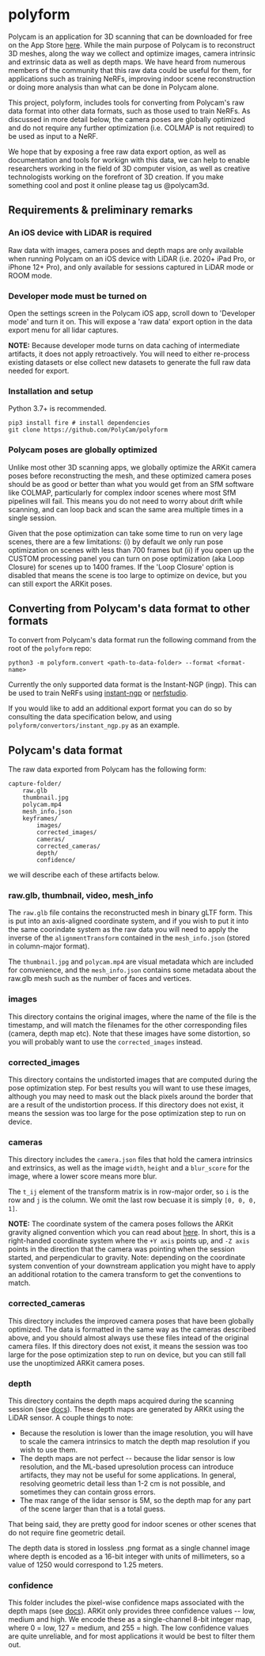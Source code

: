 # polyform

Polycam is an application for 3D scanning that can be downloaded for free on the App Store [here](https://apps.apple.com/us/app/polycam-lidar-3d-scanner/id1532482376). While the main purpose of Polycam is to reconstruct 3D meshes, along the way we collect and optimize images, camera intrinsic and extrinsic data as well as depth maps. We have heard from numerous members of the community that this raw data could be useful for them, for applications such as training NeRFs, improving indoor scene reconstruction or doing more analysis than what can be done in Polycam alone. 

This project, polyform, includes tools for converting from Polycam's raw data format into other data formats, such as those used to train NeRFs. As discussed in more detail below, the camera poses are globally optimized and do not require any further optimization (i.e. COLMAP is not required) to be used as input to a NeRF.

We hope that by exposing a free raw data export option, as well as documentation and tools for workign with this data, we can help to enable researchers working in the field of 3D computer vision, as well as creative technologists working on the forefront of 3D creation. If you make something cool and post it online please tag us @polycam3d.

## Requirements & preliminary remarks

### An iOS device with LiDAR is required

Raw data with images, camera poses and depth maps are only available when running Polycam on an iOS device with LiDAR (i.e. 2020+ iPad Pro, or iPhone 12+ Pro), and only available for sessions captured in LiDAR mode or ROOM mode.

### Developer mode must be turned on

Open the settings screen in the Polycam iOS app, scroll down to 'Developer mode' and turn it on. This will expose a 'raw data' export option in the data export menu for all lidar captures. 

**NOTE:** Because developer mode turns on data caching of intermediate artifacts, it does not apply retroactively. You will need to either re-process existing datasets or else collect new datasets to generate the full raw data needed for export.

### Installation and setup

Python 3.7+ is recommended.

```
pip3 install fire # install dependencies
git clone https://github.com/PolyCam/polyform
```

### Polycam poses are globally optimized

Unlike most other 3D scanning apps, we globally optimize the ARKit camera poses before reconstructing the mesh, and these optimized camera poses should be as good or better than what you would get from an SfM software like COLMAP, particularly for complex indoor scenes where most SfM pipelines will fail. This means you do not need to worry about drift while scanning, and can loop back and scan the same area multiple times in a single session.

Given that the pose optimization can take some time to run on very lage scenes, there are a few limitations: (i) by default we only run pose optimization on scenes with less than 700 frames but (ii) if you open up the CUSTOM processing panel you can turn on pose optimization (aka Loop Closure) for scenes up to 1400 frames. If the 'Loop Closure' option is disabled that means the scene is too large to optimize on device, but you can still export the ARKit poses.

## Converting from Polycam's data format to other formats

To convert from Polycam's data format run the following command from the root of the `polyform` repo:
```
python3 -m polyform.convert <path-to-data-folder> --format <format-name>
```

Currently the only supported data format is the Instant-NGP (ingp). This can be used to train NeRFs using [instant-ngp](https://github.com/NVlabs/instant-ngp) or [nerfstudio](https://github.com/nerfstudio-project/nerfstudio).

If you would like to add an additional export format you can do so by consulting the data specification below, and using `polyform/convertors/instant_ngp.py` as an example.

## Polycam's data format

The raw data exported from Polycam has the following form:

```
capture-folder/
    raw.glb
    thumbnail.jpg
    polycam.mp4
    mesh_info.json
    keyframes/
        images/
        corrected_images/
        cameras/
        corrected_cameras/
        depth/
        confidence/
```

we will describe each of these artifacts below.

### raw.glb, thumbnail, video, mesh_info

The `raw.glb` file contains the reconstructed mesh in binary gLTF form. This is put into an axis-aligned coordinate system, and if you wish to put it into the same coorindate system as the raw data you will need to apply the inverse of the `alignmentTransform` contained in the `mesh_info.json` (stored in column-major format).

The `thumbnail.jpg` and `polycam.mp4` are visual metadata which are included for convenience, and the `mesh_info.json` contains some metadata about the raw.glb mesh such as the number of faces and vertices.

### images

This directory contains the original images, where the name of the file is the timestamp, and will match the filenames for the other corresponding files (camera, depth map etc). Note that these images have some distortion, so you will probably want to use the `corrected_images` instead.

### corrected_images

This directory contains the undistorted images that are computed during the pose optimization step. For best results you will want to use these images, although you may need to mask out the black pixels around the border that are a result of the undistortion process. If this directory does not exist, it means the session was too large for the pose optimization step to run on device.

### cameras

This directory includes the `camera.json` files that hold the camera intrinsics and extrinsics, as well as the image `width`, `height` and a `blur_score` for the image, where a lower score means more blur.

The `t_ij` element of the transform matrix is in row-major order, so `i` is the row and `j` is the column. We omit the last row becuase it is simply `[0, 0, 0, 1]`.

**NOTE:** The coordinate system of the camera poses follows the ARKit gravity aligned convention which you can read about [here](https://developer.apple.com/documentation/arkit/arconfiguration/worldalignment/gravity). In short, this is a right-handed coordinate system where the `+Y axis` points up, and `-Z axis` points in the direction that the camera was pointing when the session started, and perpendicular to gravity. Note: depending on the coordinate system convention of your downstream application you might have to apply an additional rotation to the camera transform to get the conventions to match.

### corrected_cameras

This directory includes the improved camera poses that have been globally optimized. The data is formatted in the same way as the cameras described above, and you should almost always use these files intead of the original camera files. If this directory does not exist, it means the session was too large for the pose optimization step to run on device, but you can still fall use the unoptimized ARKit camera poses.

### depth

This directory contains the depth maps acquired during the scanning session (see [docs](https://developer.apple.com/documentation/arkit/arframe/3566299-scenedepth)). These depth maps are generated by ARKit using the LiDAR sensor. A couple things to note:

- Because the resolution is lower than the image resolution, you will have to scale the camera intrinsics to match the depth map resolution if you wish to use them.
- The depth maps are not perfect -- because the lidar sensor is low resolution, and the ML-based upresolution process can introduce artifacts, they may not be useful for some applications. In general, resolving geometric detail less than 1-2 cm is not possible, and sometimes they can contain gross errors.
- The max range of the lidar sensor is 5M, so the depth map for any part of the scene larger than that is a total guess.

That being said, they are pretty good for indoor scenes or other scenes that do not require fine geometric detail.

The depth data is stored in lossless .png format as a single channel image where depth is encoded as a 16-bit integer with units of millimeters, so a value of 1250 would correspond to 1.25 meters.

### confidence

This folder includes the pixel-wise confidence maps associated with the depth maps (see [docs](https://developer.apple.com/documentation/arkit/ardepthdata/3566295-confidencemap)). ARKit only provides three confidence values -- low, medium and high. We encode these as a single-channel 8-bit integer map, where 0 = low, 127 = medium, and 255 = high. The low confidence values are quite unreliable, and for most applications it would be best to filter them out.


